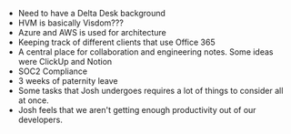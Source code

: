 - Need to have a Delta Desk background
- HVM is basically Visdom???
- Azure and AWS is used for architecture
- Keeping track of different clients that use Office 365
- A central place for collaboration and engineering notes. Some ideas were ClickUp and Notion
- SOC2 Compliance
- 3 weeks of paternity leave
- Some tasks that Josh undergoes requires a lot of things to consider all at once.
- Josh feels that we aren't getting enough productivity out of our developers.